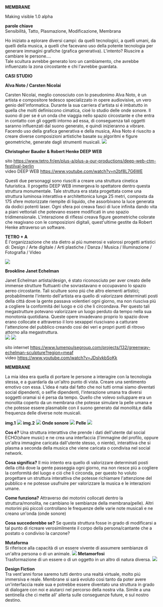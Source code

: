 **MEMBRANE**

Making visible 1.0 alpha

**parole chiave**</br>
Sensibilitá, Tatto, Plasmazione, Modificazione, Membrana

Ho iniziato a eplorare diversi campi: da quelli tecnologici, a quelli  umani, da quelli della musica, a quelli che facevano uso della potente tecnologia per generare immagini grafiche (grafica generativa). L'intento?
Riuscire a cambiare le persone....<br/>
Tale scultura avrebbe generato loro un cambiamento, che avrebbe influenzato la zona circostante e chi l'avrebbe guardata.

**CASI STUDIO**

**Alva Noto / Carsten Nicolai**

Carsten Nicolai, meglio conosciuto con lo pseudonimo Alva Noto, è un artista e compositore tedesco specializzato in opere audiovisive, un vero genio dell'informatica. Durante la sua carriera d'artista si é imbatutto in quella che molti definiscono cimatica, cioé lo studio delle onde sonore. Il suono di per se é un onda che viaggia nello spazio circostante e che entra in contatto con gli oggetti intorno ad essa, di conseguenza tali oggetti saranno influenzati dal suono generato, e quindi inizieranno a vibrare. Facendo uso della grafica generativa e della musica, Alva Noto é riuscito a creare diverse composizioni artistiche  basate su algoritmi e figure geometriche, generate dagli strumenti musicali.
<img src="/making visible/membrana/mutek.jpg"/>

**Christopher Bauder & Robert Henke DEEP WEB**

sito
https://www.tetro.fr/en/plus-a/plus-a-our-productions/deep-web-ctm-festilval-berlin<br/>
video DEEP WEB
https://www.youtube.com/watch?v=n2bf8L7G6WE

Questi due personaggi sono riusciti a creare una struttura cinetica futuristica. Il progetto DEEP WEB immergeva lo spettatore dentro questa struttura monumentale. Tale struttura era stata progettata come una struttura luminosa interattiva e architettonica lunga 25 metri, composta da 175 sfere motorizzate riempite di liquido, che assorbivano la luce generata da dodici potenti laser. Ogni sfera poi creava fasci di luce infinita dando vita a piani vettoriali che potevano essere modificati in uno spazio tridimensionale. L'interazione di riflessi creava figure geometriche colorate che reagivano con le composizioni digitali, quest'ultime gestite da Robert Henke attraverso un software.

**TETRO + A**<br/>
É l'organizzazione che sta dietro ai piú numerosi e valorosi progetti artistici di:
Design / Arte digitale / Arti plastiche / Danza / Musica / Illuminazione / Fotografia / Video

<img src="/making visible/membrana/img6.jpg"/>


**Brookline Janet Echelman**

Janet Echelman artista/design, é stato riconosciuto per aver creato delle immense strutture fluttuanti che sovrastavano e occupavano lo spazio aereo circostante. Tali sculture sono piú che altro elementi artistici; probabilmente l'intento dell'artista era quello di valorizzare determinati posti della cittá dove la gente passava volentieri ogni giorno, ma non riusciva piú a cogliere la conformitá del luogo e ció che li circondava. Per questo tali megastrutture potevano valorizzare un luogo perduto da tempo nella sua monotonia quotidiana. Queste opere invadevano proprio lo spazio dove erano collocate e attraverso il loro sexappel riuscivano a catturare l'attenzione del pubblico creando cosi dei veri e propri punti di ritrovo attorno alla megastruttura.<br/>
<img src="/making visible/membrana/img4.jpg"/>
<img src="/making visible/membrana/img5.png"/>


sito internet
https://www.lumenpulsegroup.com/projects/132/greenway-echelman-sculpture?region=meaf<br/>
video https://www.youtube.com/watch?v=JDsIvkbSoKk
<img src=""/>


**MEMBRANE**

La mia idea era quella di portare le persone a interagire con la tecnologia stessa, e a guardarla da un'altro punto di vista. Creare una sentimento emotivo con essa.
L'idea é nata dal fatto che noi tutti ormai siamo diventati social dipendenti, o selfie dipendenti, l'interazione umana tra diversi soggetti oramai si é persa da tempo. Quello che volevo sviluppare era un monolita coperto da un membrana che potesse simulare la pelle umana e che potesse essere plasmabile con il suono generato dal monolitá,e dalla frequenza delle diverse note musicali.<br/>

**img.1**
<img src="/making visible/membrana/img.jpg"/>
**img.2**
<img src="/making visible/membrana/img1.jpg"/>
**Onde sonore**
<img src="/making visible/membrana/img3.jpg"/>
**Pelle**
<img src="/making visible/membrana/img7.jpg"/>

**Cos é?**
Una struttura interattiva che prende i dati dell'utente dal social ECHO(share music) e ne crea una interfaccia (l'immagine del profilo, oppure un'altra immagine caricata dall'utente stesso, o niente), interattiva che si plasma a seconda della musica che viene caricata o condivisa nel social network.

**Cosa significa?**
Il mio intento era quello di valorizzare determinati posti della cittá dove la gente passeggia ogni giorno, ma non riesce piú a cogliere la conformitá del luogo e ció che li circonda, per questo ho voluto progettare un struttura interattiva che potesse richiamare l'attenzione del pubblico e ne potesse usufruire per valorizzare la musica e le interazioni umane.

**Come funziona?**
Attraverso dei motorini collocati dentro la struttura/monolita, ne cambiano le sembianze della membrana(pelle). Altri motorini piú piccoli controllano le frequenze delle varie note musicali e ne creano un'onda (onde sonore)

**Cosa succederebbe se?**
Se questa struttura fosse in grado di modificarsi a tal punto di ricreare verosimilmente il corpo della persona/cantante che a postato o condiviso la canzone?

**Mutaforma**<br/>
Si riferisce alla capacità di un essere vivente di assumere sembianze di un'altra persona o di un animale.
<img src="/making visible/membrana/img8.jpg"/>
**Metamorfosi**<br/>
Trasformazione di un essere o di un oggetto in un altro di natura diversa.
<img src="/making visible/membrana/img9.jpg"/>

**Design Fiction**<br/>
Tra vent'anni forse saremo tutti dentro una realtá virtuale, molto piú immersiva e reale. Membrane si sará evoluto cosi tanto da poter avere un'interfaccia reale sua e potrebbe essere diventato una struttura in grado di dialogare con noi e aiutarci nel percorso della nostra vita. Simile a una sentinella che ci mette all' allerta sulle conseguenze future, e sul nostro destino.
